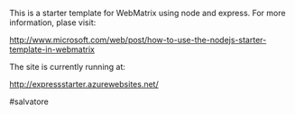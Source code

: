 This is a starter template for WebMatrix using node and express.  For more information, plase visit:

http://www.microsoft.com/web/post/how-to-use-the-nodejs-starter-template-in-webmatrix

The site is currently running at:

http://expressstarter.azurewebsites.net/

#salvatore
